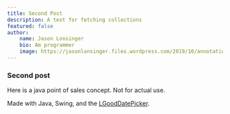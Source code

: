 ```yaml
---
title: Second Post
description: A test for fetching collections 
featured: false
author: 
    name: Jason Lonsinger
    bio: Am programmer
    image: https://jasonlonsinger.files.wordpress.com/2019/10/annotation-2019-10-31-164021-1.png?w=1024
---
```


### Second post

Here is a java point of sales concept. Not for actual use.

Made with Java, Swing, and the <a href="https://github.com/LGoodDatePicker/LGoodDatePicker.git" rel="noopener noreferrer nofollow">LGoodDatePicker</a>.

<v-img src="https://jasonlonsinger.files.wordpress.com/2019/10/annotation-2019-10-31-164021-1.png?w=1024"></v-img>

<v-img src="https://jasonlonsinger.files.wordpress.com/2019/10/nnn-1.png?w=1024"></v-img>

<v-img src="https://jasonlonsinger.files.wordpress.com/2019/10/nnn.pngjkjkj.png?w=1024"></v-img>


